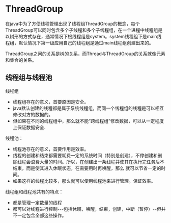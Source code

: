 # ThreadGroup

在java中为了方便线程管理出现了线程组ThreadGroup的概念，每个ThreadGroup可以同时包含多个子线程和多个子线程组，在一个进程中线程组是以树形的方式存在，通常情况下根线程组是system。system线程组下是main线程组，默认情况下第一级应用自己的线程组是通过main线程组创建出来的。

ThreadGroup之间的关系是树的关系，而Thread与ThreadGroup的关系就像元素和集合的关系。

## 线程组与线程池

线程组
- 线程组存在的意义，首要原因是安全。
- java默认创建的线程都是属于系统线程组，而同一个线程组的线程是可以相互修改对方的数据的。
- 但如果在不同的线程组中，那么就不能“跨线程组”修改数据，可以从一定程度上保证数据安全.

线程池：
- 线程池存在的意义，首要作用是效率。
- 线程的创建和结束都需要耗费一定的系统时间（特别是创建），不停创建和删除线程会浪费大量的时间。所以，在创建出一条线程并使其在执行完任务后不结束，而是使其进入休眠状态，在需要用时再唤醒，那么 就可以节省一定的时间。
- 如果这样的线程比较多，那么就可以使用线程池来进行管理。保证效率。

线程组和线程池共有的特点：
- 都是管理一定数量的线程
- 都可以对线程进行控制---包括休眠，唤醒，结束，创建，中断（暂停）--但并不一定包含全部这些操作。

